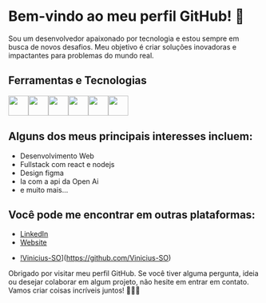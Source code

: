 
<!-- Sua mensagem de boas-vindas ou saudação -->

# Bem-vindo ao meu perfil GitHub! 👋


<!-- Sua descrição pessoal ou profissional -->

Sou um desenvolvedor apaixonado por tecnologia e estou sempre em busca de novos desafios. Meu objetivo é criar soluções inovadoras e impactantes para problemas do mundo real.


## Ferramentas e Tecnologias

<img loading="lazy" src="https://cdn.jsdelivr.net/gh/devicons/devicon/icons/git/git-original.svg" width="40" height="40"/><img src="https://cdn.jsdelivr.net/gh/devicons/devicon/icons/typescript/typescript-original.svg"  width="40" height="40"/><img src="https://cdn.jsdelivr.net/gh/devicons/devicon/icons/react/react-original-wordmark.svg"  width="40" height="40"/><img src="https://cdn.jsdelivr.net/gh/devicons/devicon/icons/nextjs/nextjs-original.svg"  width="40" height="40"/><img src="https://cdn.jsdelivr.net/gh/devicons/devicon/icons/nodejs/nodejs-original.svg"  width="40" height="40"/><img src="https://cdn.jsdelivr.net/gh/devicons/devicon/icons/tailwindcss/tailwindcss-plain.svg" width="40" height="40"/>
          
          
          
          
          

## Alguns dos meus principais interesses incluem:

- Desenvolvimento Web
- Fullstack com react e nodejs
- Design figma
- Ia com a api da Open Ai
- e muito mais...

<!-- Seus contatos e redes sociais -->

## Você pode me encontrar em outras plataformas:

- [LinkedIn](https://www.linkedin.com/in/viniciuss-so/)
- [Website](https://vinicius-so-portifolio.netlify.app/)

<!-- Seu status GitHub (opcional) -->
- [!Vinicius-SO](https://github-readme-stats.vercel.app/api?username=Vinicius-SO&show_icons=true&theme=dark)](https://github.com/Vinicius-SO)



<!-- Sua mensagem de encerramento -->

Obrigado por visitar meu perfil GitHub. Se você tiver alguma pergunta, ideia ou desejar colaborar em algum projeto, não hesite em entrar em contato. Vamos criar coisas incríveis juntos! 👨‍💻🚀
